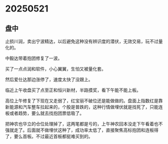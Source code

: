 # 20250521

## 盘中

止损川润，卖出宁波精达，以后避免这种没有辨识度的潜伏，无效交易，玩不过量化的。

中毅达带着抱团修复了一波。

买了一点点润和软件，小心翼翼，生怕又被量化套。

然后爱仕达那边涨停了，速度太快了没跟上。

临近上午收盘买了点至正和恒兴新材，半路摸奖，看下午能不能上板。

高位上午修复了下现在又走弱了，红宝丽不破位还是能做做的。盘面上指数红是靠新能源和汽车整车拉起来的，个股是普跌的，这种行情做埋伏就是找死了，只能连板或者趋势，要么就去找抱团票低吸了。

把神农也华立的仓位处理掉了，这两笔都是亏的，上午神农回本没走下午看着也不强就走了。后面就不做埋伏这种了，成功率太低了，直接聚焦高标抱团和连板得了，要么首板。不过最近首板都挺难买到的。
